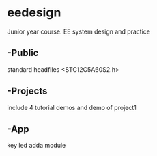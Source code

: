 # eedesign
Junior year course. EE system design and practice
## -Public
standard headfiles <STC12C5A60S2.h>
## -Projects
include 4 tutorial demos and demo of project1
## -App
key led adda module
  
